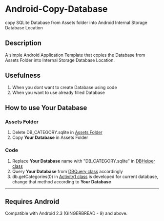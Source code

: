 # Android-Copy-Database
copy SQLite Database from Assets folder into Android Internal Storage Database Location

Description
----
A simple Android Application Template that copies the Database from Assets Folder into Internal Storage Database Location.

Usefulness
----
1. When you dont want to create Database using code
2. When you want to use already filled Database

How to use **Your Database**
----
### Assets Folder
  1. Delete DB_CATEGORY.sqlite in [Assets Folder](https://github.com/shanraisshan/Android-Copy-Database/tree/master/app/src/main/assets)
  2. Copy **Your Database** in Assets Folder
### Code
  1. Replace **Your Database** name with "DB_CATEGORY.sqlite" in [DBHelper class](https://github.com/shanraisshan/Android-Copy-Database/blob/master/app/src/main/java/com/adt/database/DBHelper.java)
  2. Query **Your Database** from [DBQuery class](https://github.com/shanraisshan/Android-Copy-Database/blob/master/app/src/main/java/com/adt/database/DBQuery.java) accordingly
  3. db.getCategories(0) in [Activity1 class](https://github.com/shanraisshan/Android-Copy-Database/blob/master/app/src/main/java/com/adt/Activity1.java) is developed for current database, change that method according to **Your Database**

----
Requires Android
----
Compatible with Android 2.3 (GINGERBREAD - 9) and above.

